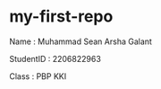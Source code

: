# my-first-repo

Name       : Muhammad Sean Arsha Galant

StudentID  : 2206822963

Class      : PBP KKI
